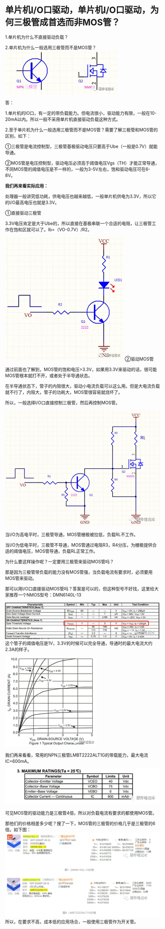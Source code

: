 # 单片机I/O口驱动，单片机I/O口驱动，为何三极管成首选而非MOS管？

1.单片机为什么不直接驱动负载？  

2.单片机为什么一般选用三极管而不是MOS管？
![](https://raw.githubusercontent.com/LeroyK111/pictureBed/master/20250328104105.png)

答：  

1.单片机的IO口，有一定的带负载能力。但电流很小，驱动能力有限，一般在10-20mA以内。所以一般不采用单片机直接驱动负载这种方式。

2.至于单片机为什么一般选用三极管而不是MOS管？需要了解三极管和MOS管的区别，如下：

①三极管是电流控制型，三极管基极驱动电压只要高于Ube（一般是0.7V）就能导通。

②MOS管是电压控制型，驱动电压必须高于阈值电压Vgs（TH）才能正常导通，不同MOS管的阈值电压是不一样的，一般为3-5V左右，饱和驱动电压可在6-8V。

**我们再来看实际应用：**

处理器一般讲究低功耗，供电电压也越来越低，一般单片机供电为3.3V，所以它的I/O最高电压也就是3.3V。  

①直接驱动三极管  

3.3V电压肯定是大于Ube的，所以直接在基极串联一个合适的电阻，让三极管工作在饱和区就可以了。Ib=（VO-0.7V）/R2。

![](https://raw.githubusercontent.com/LeroyK111/pictureBed/master/20250328104216.png)
②驱动MOS管

通过前面也了解到，MOS管的饱和电压>3.3V，如果用3.3V来驱动的话，很可能MOS管根本就打不开，或者处于半导通状态。

在半导通状态下，管子的内阻很大，驱动小电流负载可以这么用。但是大电流负载就不行了，内阻大，管子的功耗大，MOS管很容易就烧坏了。

所以，一般选择I/O口直接控制三极管，然后再控制MOS管。

![](https://raw.githubusercontent.com/LeroyK111/pictureBed/master/20250328104236.png)


当I/O为高电平时，三极管导通，MOS管栅极被拉低，负载RL不工作。

当I/O为低电平时，三极管不导通，MOS管通过电阻R3，R4分压，为栅极提供合适的阈值电压，MOS管导通，负载RL正常工作。

为什么要这样操作呢？一定要用三极管来驱动MOS管吗？

那是因为三极管带负载的能力没有MOS管强，当负载电流有要求时，必须要用MOS管来驱动。

那可以用I/O口直接驱动MOS管吗？答案是可以的，但这种型号不好找，这里给大家推荐一个NMOS型号：DMN6140L-13

![](https://raw.githubusercontent.com/LeroyK111/pictureBed/master/20250328104302.png)
这个管子的阈值电压是1V，3.3V的时候可以完全导通，导通时的最大电流大约2.3A的样子。

![](https://raw.githubusercontent.com/LeroyK111/pictureBed/master/20250328104318.png)

我们再来看看，常用的NPN三极管LMBT2222ALT1G的带载能力，最大电流IC=600mA。

![](https://raw.githubusercontent.com/LeroyK111/pictureBed/master/20250328104332.png)

可见MOS管的驱动能力是三极管4倍，所以对负载电流有要求的都使用MOS管。  

那他们的价格相差多少呢？搜了一下，MOS管的三极管的价格几乎是三极管的6倍。如下图：
![](https://raw.githubusercontent.com/LeroyK111/pictureBed/master/20250328104353.png)
所以，在要求不高，成本低的应用场合，一般使用三极管作为开关管。




